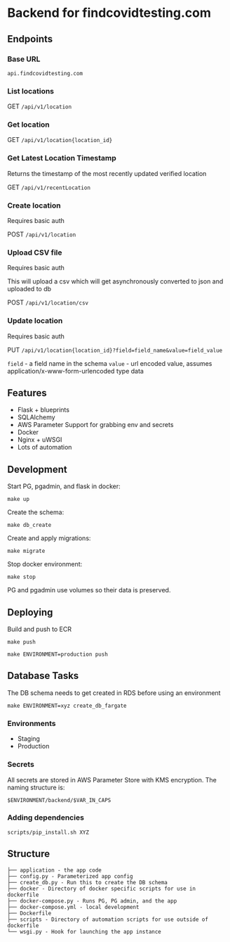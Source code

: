 # Backend for findcovidtesting.com

## Endpoints

### Base URL
`api.findcovidtesting.com`

### List locations
GET `/api/v1/location`

### Get location
GET `/api/v1/location{location_id}`

### Get Latest Location Timestamp
Returns the timestamp of the most recently updated verified location

GET `/api/v1/recentLocation`

### Create location
Requires basic auth

POST `/api/v1/location`

### Upload CSV file
Requires basic auth

This will upload a csv which will get asynchronously converted to json and uploaded to db

POST `/api/v1/location/csv`

### Update location
Requires basic auth

PUT `/api/v1/location{location_id}?field=field_name&value=field_value`

`field` - a field name in the schema
`value` - url encoded value, assumes application/x-www-form-urlencoded type data

## Features

* Flask + blueprints
* SQLAlchemy
* AWS Parameter Support for grabbing env and secrets
* Docker
* Nginx + uWSGI
* Lots of automation

## Development

Start PG, pgadmin, and flask in docker:

```
make up
```

Create the schema:

```
make db_create
```

Create and apply migrations:

```
make migrate
```

Stop docker environment:

```
make stop
```

PG and pgadmin use volumes so their data is preserved.

## Deploying

Build and push to ECR
```
make push
```

```
make ENVIRONMENT=production push
```

## Database Tasks
The DB schema needs to get created in RDS before using an environment 

```
make ENVIRONMENT=xyz create_db_fargate
```

### Environments
* Staging
* Production

### Secrets
All secrets are stored in AWS Parameter Store with KMS encryption. The naming structure is:

`$ENVIRONMENT/backend/$VAR_IN_CAPS`

### Adding dependencies
```shell
scripts/pip_install.sh XYZ
```

## Structure
```text
├── application - the app code
├── config.py - Parameterized app config
├── create_db.py - Run this to create the DB schema
├── docker - Directory of docker specific scripts for use in dockerfile
├── docker-compose.py - Runs PG, PG admin, and the app
├── docker-compose.yml - local development
├── Dockerfile
├── scripts - Directory of automation scripts for use outside of dockerfile
└── wsgi.py - Hook for launching the app instance
```